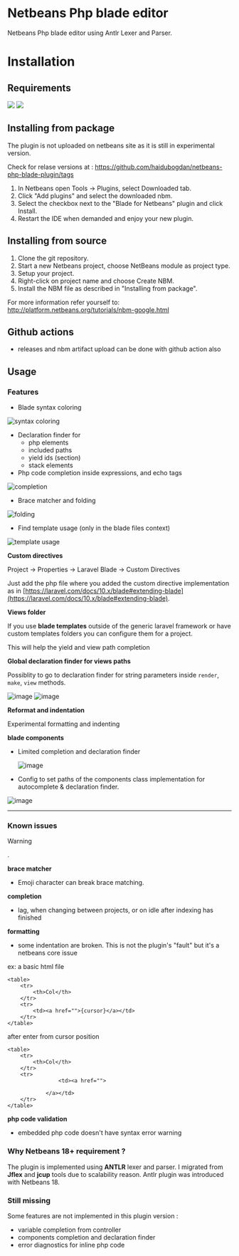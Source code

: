 # Netbeans Php blade editor

Netbeans Php blade editor using Antlr Lexer and Parser.

Installation
============

## Requirements
[![](https://img.shields.io/badge/Version-2.0+-green)]() [![](https://img.shields.io/badge/Netbeans-18+-green)]()

Installing from package
----------------------


The plugin is not uploaded on netbeans site as it is still in experimental version.

Check for relase versions at : https://github.com/haidubogdan/netbeans-php-blade-plugin/tags

1. In Netbeans open Tools -> Plugins, select Downloaded tab.
2. Click "Add plugins" and select the downloaded nbm.
3. Select the checkbox next to the "Blade for Netbeans" plugin and click Install.
4. Restart the IDE when demanded and enjoy your new plugin.

Installing from source
----------------------

1. Clone the git repository.
2. Start a new Netbeans project, choose NetBeans module as project type.
3. Setup your project.
4. Right-click on project name and choose Create NBM.
5. Install the NBM file as described in "Installing from package".

For more information refer yourself to: http://platform.netbeans.org/tutorials/nbm-google.html

## Github actions

- releases and nbm artifact upload can be done with github action also

## Usage

### Features

- Blade syntax coloring

![syntax coloring](resources/syntax_coloring.png)

- Declaration finder for 
    - php elements
    - included paths
    - yield ids (section)
    - stack elements
- Php code completion inside expressions, and echo tags

![completion](resources/completion.png)

- Brace matcher and folding

![folding](resources/folding.png)

- Find template usage (only in the blade files context)

![template usage](resources/template_usage.png)

**Custom directives**

Project -> Properties -> Laravel Blade -> Custom Directives

Just add the php file where you added the custom directive implementation as in [https://laravel.com/docs/10.x/blade#extending-blade](https://laravel.com/docs/10.x/blade#extending-blade).

**Views folder**

If you use **blade templates** outside of the generic laravel framework or have custom templates folders you can configure them for a project.

This will help the yield and view path completion

**Global declaration finder for views paths**

Possiblity to go to declaration finder for string parameters inside `render`, `make`, `view` methods.

![image](https://github.com/user-attachments/assets/d3f872dc-e786-40f3-ae6c-cf83ba239c23)
![image](https://github.com/user-attachments/assets/e102a7df-b74a-442e-96ce-6a585d57d046)

**Reformat and indentation**

Experimental formatting and indenting

**blade components**

- Limited completion and declaration finder
  
  ![image](https://github.com/user-attachments/assets/5e6d19d4-f294-4da9-bc36-8b853fd8bb63)

- Config to set paths of the components class implementation for autocomplete & declaration finder.

![image](https://github.com/user-attachments/assets/4b143b75-81ad-4ec4-b50a-b262aad6089d)


---

### Known issues

> [!WARNING]
> .

**brace matcher**

- Emoji character can break brace matching.

**completion**

- lag, when changing between projects, or on idle after indexing has finished

**formatting**

- some indentation are broken. This is not the plugin's "fault" but it's a netbeans core issue

ex: a basic html file

```
<table>
    <tr>
        <th>Col</th>
    </tr>
    <tr>
        <td><a href="">{cursor}</a></td>
    </tr>
</table>
```

after enter from cursor position

```
<table>
    <tr>
        <th>Col</th>
    </tr>
    <tr>
                <td><a href="">
            
            </a></td>
    </tr>
</table>
```

**php code validation**

- embedded php code doesn't have syntax error warning

### Why Netbeans 18+ requirement ?

The plugin is implemented using **ANTLR** lexer and parser. I migrated from **Jflex** and **jcup** tools due to scalability reason.
Antlr plugin was introduced with Netbeans 18.

### Still missing

Some features are not implemented in this plugin version : 

- variable completion from controller
- components completion and declaration finder
- error diagnostics for inline php code